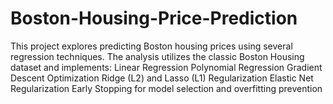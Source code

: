 # Boston-Housing-Price-Prediction
This project explores predicting Boston housing prices using several regression techniques. The analysis utilizes the classic Boston Housing dataset and implements:
Linear Regression
Polynomial Regression
Gradient Descent Optimization
Ridge (L2) and Lasso (L1) Regularization
Elastic Net Regularization
Early Stopping for model selection and overfitting prevention
